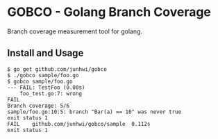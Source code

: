 # GOBCO - Golang Branch Coverage

Branch coverage measurement tool for golang.

## Install and Usage
```text
$ go get github.com/junhwi/gobco
$ ./gobco sample/foo.go
$ gobco sample/foo.go
--- FAIL: TestFoo (0.00s)
    foo_test.go:7: wrong
FAIL
Branch coverage: 5/6
sample/foo.go:10:5: branch "Bar(a) == 10" was never true
exit status 1
FAIL    github.com/junhwi/gobco/sample  0.112s
exit status 1
```
